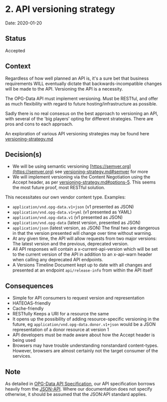 # 2. API versioning strategy

Date: 2020-01-20

## Status

Accepted

## Context

Regardless of how well planned an API is, it's a sure bet that business requirements WILL eventually dictate that backwards-incompatible changes will be made to the API. Versioning the API is a necessity.

The OPG-Data API must implement versioning. Must be RESTful, and offer as much flexibility with regard to future hosting/infrastructure as possible.

Sadly there is no real consesus on the best approach to versioning an API, with several of the 'big players' opting for different strategies. There are pros and cons to each approach.

An exploration of various API versioning strategies may be found here [versioning-strategy.md](../supporting-notes/versioning-strategy.md)

## Decision(s)

* We will be using semantic versioning [https://semver.org](https://semver.org) see [versioning-strategy.md#semver](../supporting-notes/versioning-strategy.md#semver) for more
* We will implement versioning via the Content Negotiation using the Accept header, as per [versioning-strategy.md#options-5](../supporting-notes/versioning-strategy.md#options-5). This seems the most future proof, most RESTful solution.

This necessitates our own vendor content type. Examples:
  * `application/vnd.opg-data.v1+json` (v1 presented as JSON)
  * `application/vnd.opg-data.v1+yml` (v1 presented as YAML)
  * `application/vnd.opg-data.v1` (v1 presented as JSON)
  * `application/vnd.opg-data` (latest version, presented as JSON)
  * `application/json` (latest version, as JSON)
  The final two are dangerous in that the version presented will change over time without warning.
* At any given time, the API will allow requests from two major versions: The latest version and the previous, deprecated version.
* All API responses will contain a x-current-api-version which will be set to the current version of the API in addition to an x-api-warn header when calling any deprecated API endpoints.
* A Versions Timeline Document kept up to date with all changes and presented at an endpoint `api/release-info` from within the API itself

## Consequences

* Simple for API consumers to request version and representation
* HATEOAS-friendly
* Cache-friendly
* RESTfully Keeps a URI for a resource the same
* It opens up the possibility of adding resource-specific versioning in the future, eg `application/vnd.opg-data.donor.v1+json` would be a JSON representation of a donor resource at version 1
* API developers must be made aware about how the Accept header is being used
* Browsers may have trouble understanding nonstandard content-types. However, browsers are almost certainly not the target consumer of the services.

## Note

As detailed in [OPG-Data API Specification](0003-opg-data-api-specification.md), our API specification borrows heavily from the [JSON-API](http://jsonapi.org/format/). Where our documentation does not specify otherwise, it should be assumed that the JSON:API standard applies.